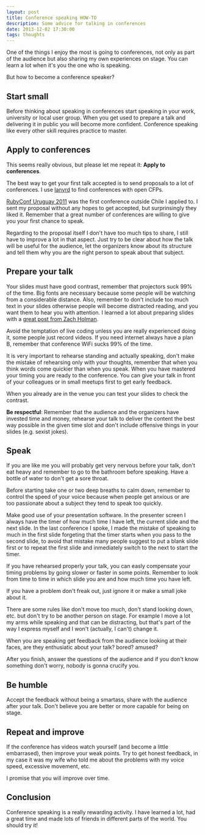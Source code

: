 ```yaml
---
layout: post
title: Conference speaking HOW-TO
description: Some advice for talking in conferences
date: 2013-12-02 17:30:00
tags: thoughts
---
```


One of the things I enjoy the most is going to conferences, not only as part of
the audience but also sharing my own experiences on stage. You can learn a lot
when it's you the one who is speaking.

But how to become a conference speaker?

## Start small

Before thinking about speaking in conferences start speaking in your work,
university or local user group. When you get used to prepare a talk and
delivering it in public you will become more confident. Conference speaking
like every other skill requires practice to master.

## Apply to conferences

This seems really obvious, but please let me repeat it:
**Apply to conferences**.

The best way to get your first talk accepted is to send proposals to a lot of
conferences. I use [lanyrd](http://lanyrd.com) to find conferences with open
CFPs.

[RubyConf Uruguay 2011](http://rubyconfuruguay.org) was the first conference
outside Chile I applied to. I sent my proposal without any hopes to get
accepted, but surprinsingly they liked it. Remember that a great number of
conferences are willing to give you your first chance to speak.

Regarding to the proposal itself I don't have too much tips to share, I still
have to improve a lot in that aspect. Just try to be clear about how the talk
will be useful for the audience, let the organizers know about its structure
and tell them why you are the right person to speak about that subject.

## Prepare your talk

Your slides must have good contrast, remember that projectors suck 99% of the
time. Big fonts are necessary because some people will be watching from a
considerable distance. Also, remember to don't include too much text in your
slides otherwise people will become distracted reading, and you want them to
hear you with attention. I learned a lot about preparing slides with a
[great post from Zach Holman](
http://zachholman.com/posts/slide-design-for-developers/).

Avoid the temptation of live coding unless you are really experienced doing it,
some people just record videos. If you need internet always have a plan B,
remember that conference WiFi sucks 99% of the time.

It is very important to rehearse standing and actually speaking, don't make the
mistake of rehearsing only with your thoughts, remember that when you think
words come quickier than when you speak. When you have mastered your timing you
are ready to the conference. You can give your talk in front of your colleagues
or in small meetups first to get early feedback.

When you already are in the venue you can test your slides to check the
contrast.

**Be respectful**: Remember that the audience and the organizers have invested
time and money, rehearse your talk to deliver the content the best way possible
in the given time slot and don't include offensive things in your slides (e.g.
sexist jokes).

## Speak

If you are like me you will probably get very nervous before your talk, don't
eat heavy and remember to go to the bathroom before speaking. Have a bottle of
water to don't get a sore throat.

Before starting take one or two deep breaths to calm down, remember to control
the speed of your voice because when people get anxious or are too passionate
about a subject they tend to speak too quickly.

Make good use of your presentation software. In the presenter screen I always
have the timer of how much time I have left, the current slide and the next
slide. In the last conference I spoke, I made the mistake of speaking to much
in the first slide forgeting that the timer starts when you pass to the second
slide, to avoid that mistake many people suggest to put a blank slide first or
to repeat the first slide and inmediately switch to the next to start the
timer.

If you have rehearsed properly your talk, you can easly compensate your timing
problems by going slower or faster in some points. Remember to look from time
to time in which slide you are and how much time you have left.

If you have a problem don't freak out, just ignore it or make a small joke
about it.

There are some rules like don't move too much, don't stand looking down,
etc. but don't try to be another person on stage. For example I move a lot my
arms while speaking and that can be distracting, but that's part of the way I
express myself and I won't (actually, I can't) change it.

When you are speaking get feedback from the audience looking at their faces,
are they enthusiatic about your talk? bored? amused?

After you finish, answer the questions of the audience and if you don't know
something don't worry, nobody is gonna crucify you.

## Be humble

Accept the feedback without being a smartass, share with the audience after
your talk. Don't believe you are better or more capable for being on stage.

## Repeat and improve

If the conference has videos watch yourself (and become a little embarrased),
then improve your weak points. Try to get honest feedback, in my case it was
my wife who told me about the problems with my voice speed, excessive movement,
etc.

I promise that you will improve over time.

## Conclusion

Conference speaking is a really rewarding activity. I have learned a lot, had
a great time and made lots of friends in different parts of the world. You
should try it!

